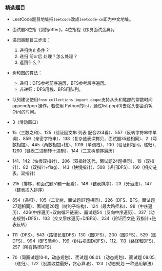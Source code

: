 ### 精选题目


- LeetCode题目地址把`leetcode`改成`leetcode-cn`即为中文地址。
- 面试题3位指《剑指offer》，4位指程《序员面试金典》。


- 递归类题目三步法：
    1. 递归终止条件？
    2. 递归 前or后 处理？怎么处理？
    3. 返回什么？


- 树和图的算法：
    - 递归：DFS参考前序遍历、BFS参考层序遍历。
    - 非递归：DFS用栈、BFS用队列。
- 队列建议使用`from collections import deque`支持从头和尾部的常数时间append/pop 操作。若使用 Python的list，通过list.pop(0)去除头部会消耗$O(n)$的时间。


- 3（滑动窗口）

- 15（三数之和）、125（验证回文串 列表 配合234看）、557（反转字符串中单词）、859（亲密字符串）、138（复杂链表深拷贝，面试题35题相同）、2（两数相加）、445（两数相加+栈）、1019（单调栈）、100（验证树相同，递归）、1290（链表二进制转十进制）、144（二叉树前序遍历）

- 141、142（快慢双指针）、206（双指针迭代，面试题24题相同）、19（双指针）、82（双指针+flag）、143（快慢指针）、508（递归DFS）、160（相交链表，双指针）

- 215（排序，和面试题51题一起看）、148（链表排序）、23（分治法）、147（链表插入排序）

- 654（递归）、105（二叉树，面试题07题相同）、226（DFS、BFS，面试题27题相同）、面试题26题（树的子结构）、124（最大路径和）、98（中序遍历）、426(中序遍历+双向循环链表)、面试题54（反向中序遍历）、337（动态规划+DFS）、103（交叉层序遍历+D/BFS）、234（验证回文链 双指针+链表反转）
- 111（DFS）、543（路径长度DFS）130（图DFS）、200（图DFS）、529（图DFS）、994（BFS简单）、199（树右视图D/BFS）、112、113（路径和DFS）、257（所有路径DFS）

- 70（同面试题10-II，动态规划）、面试题 08.01.（动态规划）、面试题 08.05.（递归）、122（股票收益最好，贪心算法）、123（动态规划 一种通用解法）